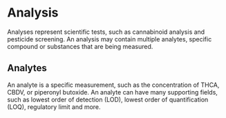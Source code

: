 # Analysis

Analyses represent scientific tests, such as cannabinoid analysis and pesticide screening. An analysis may contain multiple analytes, specific compound or substances that are being measured.

## Analytes

An analyte is a specific measurement, such as the concentration of THCA, CBDV, or piperonyl butoxide. An analyte can have many supporting fields, such as lowest order of detection (LOD), lowest order of quantification (LOQ), regulatory limit and more.
